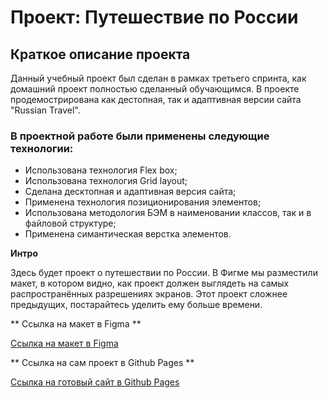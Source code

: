 # Проект: Путешествие по России

## Краткое описание проекта 
Данный учебный проект был сделан в рамках третьего спринта, как домашний проект полностью сделанный обучающимся. В проекте продемострирована как дестопная, так и адаптивная версии сайта "Russian Travel".  


### В проектной работе были применены следующие технологии:

* Использована технология Flex box;
* Использована технология Grid layout;
* Сделана десктопная и адаптивная версия сайта;
* Применена технология позиционирования элементов;
* Использована методология БЭМ в наименовании классов, так и в файловой структуре;
* Применена симантическая верстка элементов.

**Интро**

Здесь будет проект о путешествии по России.
В Фигме мы разместили макет, в котором видно, как проект должен выглядеть на самых распространённых разрешениях экранов.
Этот проект сложнее предыдущих, постарайтесь уделить ему больше времени.

** Ссылка на макет в Figma **

[Ссылка на макет в Figma](https://www.figma.com/file/5S2WSbEFL6awjVWJ0NWL8Q/Sprint-3_-Russia-_-desktop-mobile?node-id=28503%3A0)

** Ссылка на сам проект в Github Pages **

[Ссылка на готовый сайт в Github Pages](https://yarmolenko-ruslan.github.io/russian-travel/)
